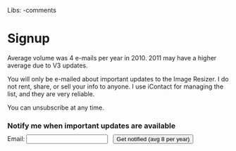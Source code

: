 Libs: -comments

# Signup

Average volume was 4 e-mails per year in 2010. 2011 may have a higher average due to V3 updates.

You will only be e-mailed about important updates to the Image Resizer. I do not rent, share, or sell your info to anyone. I use iContact for managing the list, and they are very reliable.

You can unsubscribe at any time.

<form method="post" action="https://app.icontact.com/icp/signup.php" name="icpsignup" id="icpsignup2612" accept-charset="UTF-8" onsubmit="return verifyRequired2612();" >
<input type="hidden" name="redirect" value="http://imageresizing.net/newsletter/thankyou" />
<input type="hidden" name="errorredirect" value="http://www.icontact.com/www/signup/error.html" />
<h3 style="margin-bottom:0"> Notify me when important updates are available</h3>
<p style="margin-top:10px">Email: <input type="text" name="fields_email"/> &nbsp; <input type="submit" name="Submit" value="Get notified (avg 8 per year)"/></p>
<input type="hidden" name="listid" value="29803"/><input type="hidden" name="specialid:29803" value="LH6H"/><input type="hidden" name="clientid" value="905228"/><input type="hidden" name="formid" value="2612"/><input type="hidden" name="reallistid" value="1"/><input type="hidden" name="doubleopt" value="0"/> 
</form>
